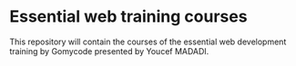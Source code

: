# Essential web training courses

This repository will contain the courses of the essential web development training by Gomycode presented by Youcef MADADI.
